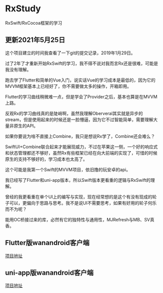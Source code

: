# RxStudy
RxSwift/RxCocoa框架的学习

## 更新2021年5月25日

这个项目建立的时间我查看了一下git的提交记录，2019年1月29日。

过了2年了才重新开始RxSwift的学习，我不得不说对我而言Rx还是很难，可能是我没有理解。

跑去学了Flutter和简单的Vue入门，说实话Vue的学习成本是最低的，因为它的MVVM框架基本上已经好了，你不需要做太多的操作，开箱即用。

Flutter的学习曲线稍微难一点，但是学会了Provider之后，基本也算是在MVVM上路。

反观Rx的学习曲线真的是陡峭啊，虽然我理解Oberveral其实就是异步的stream，但是使用起来的时候还是一脸懵逼，因为它不过智能简单，需要理解大量非原生的API。

如果你要说为啥不直接上Combine，我只是想说Rx学了，Combine还会难么？

SwiftUI+Combine联合起来才能展现威力，不过在苹果这一侧，一个好的响应式和状态管理都还不够好，虽然Rx有些框架已经在向大前端的实现了，可惜的时候原生的支持不够好的，学习成本也太高了。

这个可能是我第一个Swift的MVVM项目，依旧撸的玩安卓的api。

我已经写了Flutter和uni-app版本，所以Swift版本更看重的逻辑与RxSwift的理解。

曾经的我更看重在单个UI上的编写与实现，现在经常想的是这个有没有现成的轮子可以，更偏向于思路与思考。我不是说UI不需要思考，如果有好用的轮子何乐而不为呢？

能用OC桥接过来的库，必然有它的独特性与通用性，MJRefresh与MB、SV真香。


## Flutter版wanandroid客户端

[项目地址](https://github.com/seasonZhu/FlutterPlayAndroid)

## uni-app版wanandroid客户端

[项目地址](https://github.com/seasonZhu/UniAppPlayAndroid)
